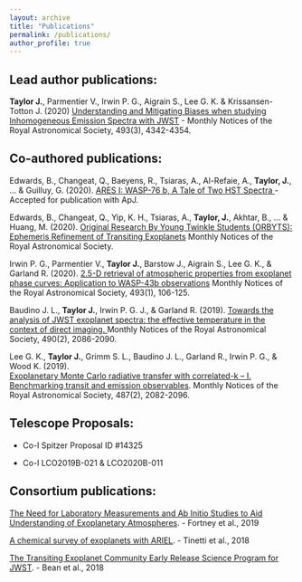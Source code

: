 ```yaml
---
layout: archive
title: "Publications"
permalink: /publications/
author_profile: true
---
```


## Lead author publications:
**Taylor J.**, Parmentier V., Irwin P. G., Aigrain S., Lee G. K. & Krissansen-Totton J. (2020) <a href="https://academic.oup.com/mnras/article-abstract/493/3/4342/5766315?redirectedFrom=fulltext">Understanding and Mitigating Biases when studying Inhomogeneous Emission Spectra with JWST</a> - Monthly Notices of the Royal Astronomical Society, 493(3), 4342-4354.

## Co-authored publications:

Edwards, B., Changeat, Q., Baeyens, R., Tsiaras, A., Al-Refaie, A., **Taylor, J.**, ... & Guilluy, G. (2020). <a href="https://arxiv.org/pdf/2005.02374.pdf">ARES I: WASP-76 b, A Tale of Two HST Spectra
</a> - Accepted for publication with ApJ.

Edwards, B., Changeat, Q., Yip, K. H., Tsiaras, A., **Taylor, J.**, Akhtar, B., ... & Huang, M. (2020). <a href="https://arxiv.org/pdf/2005.01684.pdf">Original Research By Young Twinkle Students (ORBYTS): Ephemeris Refinement of Transiting Exoplanets</a> Monthly Notices of the Royal Astronomical Society.

Irwin P. G., Parmentier V., **Taylor J.**, Barstow J., Aigrain S., Lee G. K., & Garland R. (2020). <a href="https://academic.oup.com/mnras/advance-article-abstract/doi/10.1093/mnras/staa238/5715917?redirectedFrom=fulltext">2.5-D retrieval of atmospheric properties from exoplanet phase curves: Application to WASP-43b observations</a> Monthly Notices of the Royal Astronomical Society, 493(1), 106-125.

Baudino J. L., **Taylor J.**, Irwin P. G. J., & Garland R. (2019). <a href="https://doi.org/10.1093/mnras/stz2764"> Towards the analysis of JWST exoplanet spectra: the effective temperature in the context of direct imaging. </a> Monthly Notices of the Royal Astronomical Society, 490(2), 2086-2090.

Lee G. K., **Taylor J.**, Grimm S. L., Baudino J. L., Garland R., Irwin P. G., & Wood K. (2019).  
<a href="https://academic.oup.com/mnras/article-abstract/487/2/2082/5497934?redirectedFrom=fulltext">Exoplanetary Monte Carlo radiative transfer with correlated-k – I. Benchmarking transit and emission observables</a>. Monthly Notices of the Royal Astronomical Society, 487(2), 2082-2096.

## Telescope Proposals:
- Co-I Spitzer Proposal ID #14325

- Co-I LCO2019B-021 & LCO2020B-011

## Consortium publications:

<a href="http://arxiv.org/abs/1905.07064v1">The Need for Laboratory Measurements and Ab Initio Studies to Aid Understanding of Exoplanetary Atmospheres</a>. - Fortney et al., 2019

<a href="https://doi.org/10.1007/s10686-018-9598-x">A chemical survey of exoplanets with ARIEL</a>. - Tinetti et al., 2018

<a href="https://doi.org/10.1088/1538-3873/aadbf3">The Transiting Exoplanet Community Early Release Science Program for JWST</a>. - Bean et al., 2018
